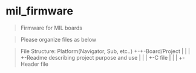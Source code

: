# mil_firmware
>Firmware for MIL boards

>Please organize files as below

>File Structure:
>Platform(Navigator, Sub, etc..)
>+-+-Board/Project
>| | | +-Readme describing project purpose and use
>| | | +-C file
>| | | +-Header file

